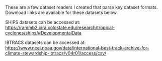 These are a few dataset readers I created that parse key dataset formats. Download links are available for these datasets below.


SHIPS datasets can be accessed at:
https://rammb2.cira.colostate.edu/research/tropical-cyclones/ships/#DevelopmentalData

IBTRACS datasets can be accessed at:
https://www.ncei.noaa.gov/data/international-best-track-archive-for-climate-stewardship-ibtracs/v04r01/access/csv/

